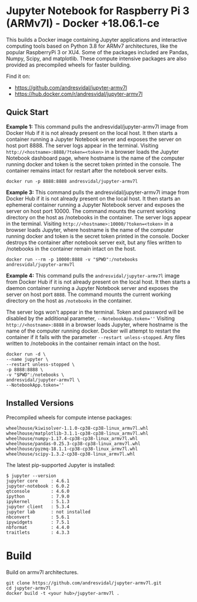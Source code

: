 # Jupyter Notebook for Raspberry Pi 3 (ARMv7l) - Docker +18.06.1-ce

This builds a Docker image containing Jupyter applications and interactive computing tools based on Python 3.8 for ARMv7 architectures, like the popular RaspberryPi 3 or XU4. Some of the packages included are Pandas, Numpy, Scipy, and matplotlib. These compute intensive packages are also provided as precompiled wheels for faster building. 

Find it on:
- https://github.com/andresvidal/jupyter-armv7l
- https://hub.docker.com/r/andresvidal/jupyter-armv7l



## Quick Start

**Example 1:** This command pulls the andresvidal/jupyter-armv7l image from Docker Hub if it is not already present on the local host. It then starts a container running a Jupyter Notebook server and exposes the server on host port 8888. The server logs appear in the terminal. Visiting `http://<hostname>:8888/?token=<token>` in a browser loads the Jupyter Notebook dashboard page, where hostname is the name of the computer running docker and token is the secret token printed in the console. The container remains intact for restart after the notebook server exits.

    docker run -p 8888:8888 andresvidal/jupyter-armv7l

**Example 3:** This command pulls the andresvidal/jupyter-armv7l image from Docker Hub if it is not already present on the local host. It then starts an ephemeral container running a Jupyter Notebook server and exposes the server on host port 10000. The command mounts the current working directory on the host as /notebooks in the container. The server logs appear in the terminal. Visiting `http://<hostname>:10000/?token=<token>` in a browser loads Jupyter, where hostname is the name of the computer running docker and token is the secret token printed in the console. Docker destroys the container after notebook server exit, but any files written to /notebooks in the container remain intact on the host.

    docker run --rm -p 10000:8888 -v "$PWD":/notebooks andresvidal/jupyter-armv7l

**Example 4:** This command pulls the `andresvidal/jupyter-armv7l` image from Docker Hub if it is not already present on the local host. It then starts a daemon container running a Jupyter Notebook server and exposes the server on host port `8888`. The command mounts the current working directory on the host as `/notebooks` in the container. 

The server logs won't appear in the terminal. Token and password will be disabled by the additional parameter, `--NotebookApp.token=''` Visiting `http://<hostname>:8888` in a browser loads Jupyter, where hostname is the name of the computer running docker. Docker will attempt to restart the container if it fails with the parameter `--restart unless-stopped`. Any files written to /notebooks in the container remain intact on the host.

    docker run -d \
    --name jupyter \
    --restart unless-stopped \
    -p 8888:8888 \
    -v "$PWD":/notebooks \
    andresvidal/jupyter-armv7l \
    --NotebookApp.token=''

## Installed Versions
Precompiled wheels for compute intense packages:

    wheelhouse/kiwisolver-1.1.0-cp38-cp38-linux_armv7l.whl
    wheelhouse/matplotlib-3.1.1-cp38-cp38-linux_armv7l.whl
    wheelhouse/numpy-1.17.4-cp38-cp38-linux_armv7l.whl
    wheelhouse/pandas-0.25.3-cp38-cp38-linux_armv7l.whl
    wheelhouse/pyzmq-18.1.1-cp38-cp38-linux_armv7l.whl
    wheelhouse/scipy-1.3.2-cp38-cp38-linux_armv7l.whl

The latest pip-supported Jupyter is installed:

    $ jupyter --version
    jupyter core     : 4.6.1
    jupyter-notebook : 6.0.2
    qtconsole        : 4.6.0
    ipython          : 7.9.0
    ipykernel        : 5.1.3
    jupyter client   : 5.3.4
    jupyter lab      : not installed
    nbconvert        : 5.6.1
    ipywidgets       : 7.5.1
    nbformat         : 4.4.0
    traitlets        : 4.3.3

# Build
Build on armv7l architectures.

    git clone https://github.com/andresvidal/jupyter-armv7l.git
    cd jupyter-armv7l
    docker build -t <your hub>/jupyter-armv7l .
